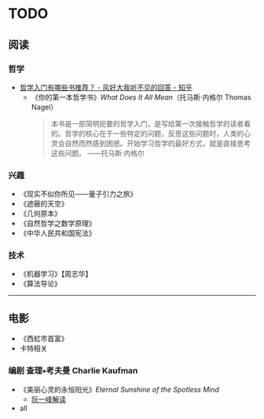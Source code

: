 # TODO

## 阅读

### 哲学

- [哲学入门有哪些书推荐？ - 风好大我听不见的回答 - 知乎](https://www.zhihu.com/question/19588342/answer/21188918)
  - 《你的第一本哲学书》*What Does It All Mean*（托马斯·内格尔 Thomas Nagel）
    > 本书是一部简明扼要的哲学入门，是写给第一次接触哲学的读者看的。哲学的核心在于一些特定的问题，反思这些问题时，人类的心灵会自然而然感到困惑。开始学习哲学的最好方式，就是直接思考这些问题。 ——托马斯·内格尔

### 兴趣

- 《现实不似你所见——量子引力之旅》
- 《遮蔽的天空》
- 《几何原本》
- 《自然哲学之数学原理》
- 《中华人民共和国宪法》

### 技术

- 《机器学习》【周志华】
- 《算法导论》

---

## 电影

- 《西虹市首富》
- 卡特相关

### 编剧 查理•考夫曼 Charlie Kaufman

- 《美丽心灵的永恒阳光》*Eternal Sunshine of the Spotless Mind*
  - [阮一峰解读](http://www.ruanyifeng.com/blog/2005/08/post_134.html)
- all
